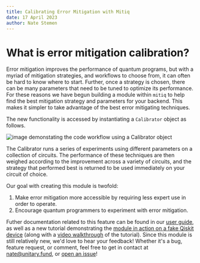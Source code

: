 ```yaml
---
title: Calibrating Error Mitigation with Mitiq
date: 17 April 2023
author: Nate Stemen
---
```


# What is error mitigation calibration?

Error mitigation improves the performance of quantum programs, but with a myriad of mitigation strategies, and workflows to choose from, it can often be hard to know where to start.
Further, once a strategy is chosen, there can be many parameters that need to be tuned to optimize its performance.
For these reasons we have begun building a module within `mitiq` to help find the best mitigation strategy and parameters for your backend.
This makes it simpler to take advantage of the best error mitigating techniques.

The new functionality is accessed by instantiating a `Calibrator` object as follows.

<!-- ```py
from mitiq import Calibrator

cal = Calibrator(execute, frontend="cirq")
cal.execute_with_mitigation(circuit)
``` -->

![image demonstating the code workflow using a `Calibrator` object](../../images/mitiq-demo.png)

The Calibrator runs a series of experiments using different parameters on a collection of circuits.
The performance of these techniques are then weighed according to the improvement across a variety of circuits, and the strategy that performed best is returned to be used immediately on your circuit of choice.

Our goal with creating this module is twofold:

1. Make error mitigation more accessible by requiring less expert use in order to operate.
2. Encourage quantum programmers to experiment with error mitigation.

Futher documentation related to this feature can be found in our [user guide](https://mitiq.readthedocs.io/en/latest/guide/calibrators.html), as well as a new tutorial demonstrating the [module in action on a fake Qiskit device](https://mitiq.readthedocs.io/en/latest/examples/calibration-tutorial.html) (along with a [video walkthrough](https://www.youtube.com/watch?v=dB_3R84ewig) of the tutorial).
Since this module is still relatively new, we'd love to hear your feedback!
Whether it's a bug, feature request, or comment, feel free to get in contact at [nate@unitary.fund](mailto:nate@unitary.fund), or [open an issue](https://github.com/unitaryfund/mitiq/issues/new)!
